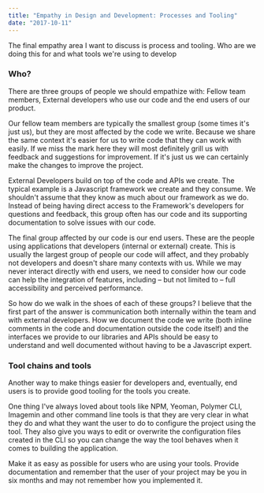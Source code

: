 ```yaml
---
title: "Empathy in Design and Development: Processes and Tooling"
date: "2017-10-11"
---
```


The final empathy area I want to discuss is process and tooling. Who are we doing this for and what tools we're using to develop

### Who?

There are three groups of people we should empathize with: Fellow team members, External developers who use our code and the end users of our product.

Our fellow team members are typically the smallest group (some times it's just us), but they are most affected by the code we write. Because we share the same context it's easier for us to write code that they can work with easily. If we miss the mark here they will most definitely grill us with feedback and suggestions for improvement. If it's just us we can certainly make the changes to improve the project.

External Developers build on top of the code and APIs we create. The typical example is a Javascript framework we create and they consume. We shouldn't assume that they know as much about our framework as we do. Instead of being having direct access to the Framework's developers for questions and feedback, this group often has our code and its supporting documentation to solve issues with our code.

The final group affected by our code is our end users. These are the people using applications that developers (internal or external) create. This is usually the largest group of people our code will affect, and they probably not developers and doesn't share many contexts with us. While we may never interact directly with end users, we need to consider how our code can help the integration of features, including – but not limited to – full accessibility and perceived performance.

So how do we walk in the shoes of each of these groups? I believe that the first part of the answer is communication both internally within the team and with external developers. How we document the code we write (both inline comments in the code and documentation outside the code itself) and the interfaces we provide to our libraries and APIs should be easy to understand and well documented without having to be a Javascript expert.

### Tool chains and tools

Another way to make things easier for developers and, eventually, end users is to provide good tooling for the tools you create.

One thing I've always loved about tools like NPM, Yeoman, Polymer CLI, Imagemin and other command line tools is that they are very clear in what they do and what they want the user to do to configure the project using the tool. They also give you ways to edit or overwrite the configuration files created in the CLI so you can change the way the tool behaves when it comes to building the application.

Make it as easy as possible for users who are using your tools. Provide documentation and remember that the user of your project may be you in six months and may not remember how you implemented it.
